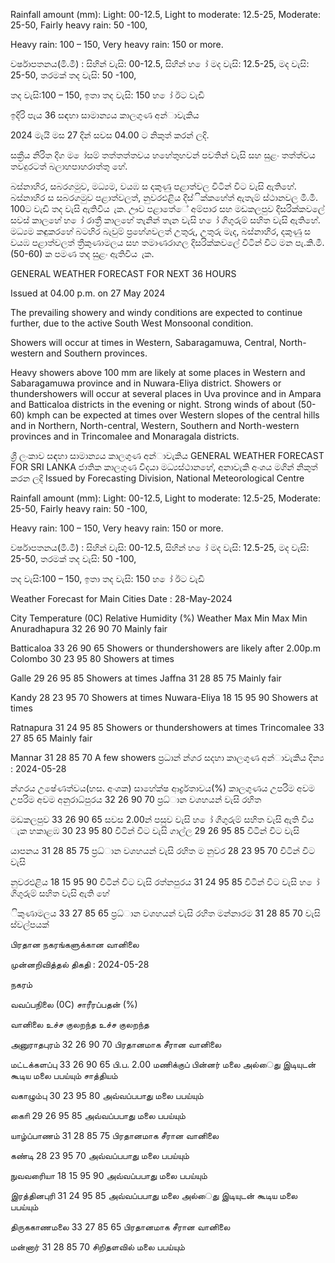 Rainfall amount (mm): Light: 00-12.5, Light to moderate: 12.5-25, Moderate: 25-50, Fairly heavy rain: 50 -100,

Heavy rain: 100 – 150, Very heavy rain: 150 or more.

වර්ෂාපතනය(මි.මී) : සිහින් වැසි: 00-12.5, සිහින් හ ෝ මද වැසි: 12.5-25, මද වැසි: 25-50, තරමක් තද වැසි: 50 -100,

තද වැසි:100 – 150, ඉතා තද වැසි: 150 හ ෝ ඊට වැඩි

ඉදිරි පැය 36 සඳහා සාමාන්‍යය කාලගුණ අන්‍ාවැකිය

2024 මැයි මස 27 දින්‍ සවස 04.00 ට නිකුත් කරන්‍ ලදි.

සක්‍රීය නිරිත දිග ම ෝසම් තත්තත්තවය හහේතුහවන් පවතින්‍ වැසි සහ සුළං තත්ත්වය තවදුරටත් බලාහපාහරාත්තු හේ.

බස්නාහිර, සබරගමුව, මධ්‍යම, වයඹ ස දකුණු පළාත්වල විටින් විට වැසි ඇතිහේ. බස්නාහිර ස සබරගමුව පළාත්වලත්, නුවරඑළිය දිස්ික්කහේත් ඇතැම් ස්ථානවල මි.මී. 100ට වැඩි තද වැසි ඇතිවිය ැක. ඌව පළාතේේ අම්පාර සහ මඩකලපුව දිසරික්කවලේ සවස් කාලහේ හ ෝ රාත්‍රී කාලහේ තැනින් තැන වැසි හ ෝ ගිගුරුම් සහිත වැසි ඇතිහේ. මධ්‍යම කඳුකරහේ බටහිර බැවුම් ප්‍රහේශවලත් උතුරු, උතුරු මැද, බස්නාහිර, දකුණු ස වයඹ පළාත්වලත් ත්‍රීකුණාමලය සහ තමාණරාගල දිසරික්කවලේ විටින් විට මන පැ.කි.මී. (50-60) ක පමණ තද සුළං ඇතිවිය ැක.

GENERAL WEATHER FORECAST FOR NEXT 36 HOURS

Issued at 04.00 p.m. on 27 May 2024

The prevailing showery and windy conditions are expected to continue further, due to the active South West Monsoonal condition.

Showers will occur at times in Western, Sabaragamuwa, Central, North-western and Southern provinces.

Heavy showers above 100 mm are likely at some places in Western and Sabaragamuwa province and in Nuwara-Eliya district. Showers or thundershowers will occur at several places in Uva province and in Ampara and Batticaloa districts in the evening or night. Strong winds of about (50-60) kmph can be expected at times over Western slopes of the central hills and in Northern, North-central, Western, Southern and North-western provinces and in Trincomalee and Monaragala districts.

ශ්‍රී ලංකාව සඳහා සාමාන්‍යය කාලගුණ අන්‍ාවැකිය GENERAL WEATHER FORECAST FOR SRI LANKA ජාතික කාලගුණ විදයා මධ්‍යස්ථානහේ, අනාවැකි අංශය මගින් නිකුත් කරන ලදි Issued by Forecasting Division, National Meteorological Centre

Rainfall amount (mm): Light: 00-12.5, Light to moderate: 12.5-25, Moderate: 25-50, Fairly heavy rain: 50 -100,

Heavy rain: 100 – 150, Very heavy rain: 150 or more.

වර්ෂාපතනය(මි.මී) : සිහින් වැසි: 00-12.5, සිහින් හ ෝ මද වැසි: 12.5-25, මද වැසි: 25-50, තරමක් තද වැසි: 50 -100,

තද වැසි:100 – 150, ඉතා තද වැසි: 150 හ ෝ ඊට වැඩි

Weather Forecast for Main Cities Date : 28-May-2024

City Temperature (0C) Relative Humidity (%) Weather Max Min Max Min Anuradhapura 32 26 90 70 Mainly fair

Batticaloa 33 26 90 65 Showers or thundershowers are likely after 2.00p.m Colombo 30 23 95 80 Showers at times

Galle 29 26 95 85 Showers at times Jaffna 31 28 85 75 Mainly fair

Kandy 28 23 95 70 Showers at times Nuwara-Eliya 18 15 95 90 Showers at times

Ratnapura 31 24 95 85 Showers or thundershowers at times Trincomalee 33 27 85 65 Mainly fair

Mannar 31 28 85 70 A few showers ප්‍රධාන්‍ න්‍ගර සදහා කාලගුණ අන්‍ාවැකිය දින්‍ය : 2024-05-28

න්‍ගරය උෂේණත්වය(හස. අංශක) සාහේක්ෂ ආර්ද්‍රතාවය(%) කාලගුණය උපරිම අවම උපරිම අවම අනුරාධ්‍පුරය 32 26 90 70 ප්‍රධ්‍ාන වශහයන් වැසි රහිත

මඩකලපුව 33 26 90 65 සවස 2.00න් පසුව වැසි හ ෝ ගිගුරුම් සහිත වැසි ඇති විය ැක හකාළඹ 30 23 95 80 විටින් විට වැසි ගාල්ල 29 26 95 85 විටින් විට වැසි

යාපනය 31 28 85 75 ප්‍රධ්‍ාන වශහයන් වැසි රහිත ම නුවර 28 23 95 70 විටින් විට වැසි

නුවරඑළිය 18 15 95 90 විටින් විට වැසි රත්නපුරය 31 24 95 85 විටින් විට වැසි හ ෝ ගිගුරුම් සහිත වැසි ඇති හේ

ිකුණාමලය 33 27 85 65 ප්‍රධ්‍ාන වශහයන් වැසි රහිත මන්නාරම 31 28 85 70 වැසි ස්වල්පයක්

பிரதான நகரங்களுக்கான வானிலை

முன்னறிவித்தல் திகதி : 2024-05-28

நகரம்

வவப்பநிலை (0C) சாரீரப்பதன் (%)

வானிலை உச்ச குலறந்த உச்ச குலறந்த

அனுராதபுரம் 32 26 90 70 பிரதானமாக சீரான வானிலை

மட்டக்களப்பு 33 26 90 65 பி.ப. 2.00 மணிக்குப் பின்னர் மலை அல்ைது இடியுடன் கூடிய மலை பபய்யும் சாத்தியம்

வகாழும்பு 30 23 95 80 அவ்வப்பபாது மலை பபய்யும்

காைி 29 26 95 85 அவ்வப்பபாது மலை பபய்யும்

யாழ்ப்பாணம் 31 28 85 75 பிரதானமாக சீரான வானிலை

கண்டி 28 23 95 70 அவ்வப்பபாது மலை பபய்யும்

நுவவரைியா 18 15 95 90 அவ்வப்பபாது மலை பபய்யும்

இரத்தினபுரி 31 24 95 85 அவ்வப்பபாது மலை அல்ைது இடியுடன் கூடிய மலை பபய்யும்

திருககாணமலை 33 27 85 65 பிரதானமாக சீரான வானிலை

மன்னார் 31 28 85 70 சிறிதளவில் மலை பபய்யும்